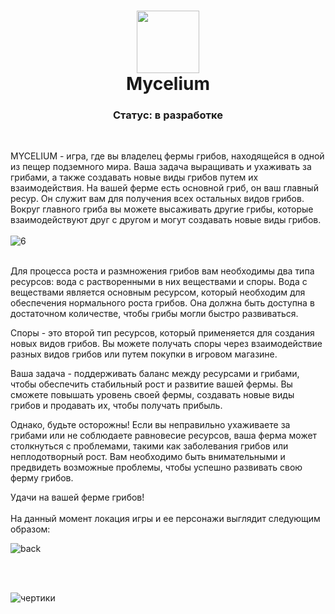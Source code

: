 
<h1 align="center">
<img src= https://github.com/flamboyx/Project-Mycelium/assets/126955412/f5a2d530-767d-4488-8005-d244e3f0e58f  width="100">
<br>
Mycelium
<br>
</h1>
<h3 align ="center">
  Статус: в разработке
</h3>
<br>

MYCELIUM - игра, где вы владелец фермы грибов, находящейся в одной из пещер подземного мира. Ваша задача выращивать и ухаживать за грибами, а также создавать новые виды грибов путем их взаимодействия. На вашей ферме есть основной гриб, он ваш главный ресур. Он служит вам для получения всех остальных видов грибов. Вокруг главного гриба вы можете высаживать другие грибы, которые взаимодействуют друг с другом и могут создавать новые виды грибов.
<br>
<br>
![6](https://github.com/flamboyx/Project-Mycelium/assets/126955412/f6ecf739-e5a2-4b1b-87ee-4d984026fc98)
<br>
<br>

Для процесса роста и размножения грибов вам необходимы два типа ресурсов: вода с растворенными в них веществами и споры. Вода с веществами является основным ресурсом, который необходим для обеспечения нормального роста грибов. Она должна быть доступна в достаточном количестве, чтобы грибы могли быстро развиваться.

Споры - это второй тип ресурсов, который применяется для создания новых видов грибов. Вы можете получать споры через взаимодействие разных видов грибов или путем покупки в игровом магазине.

Ваша задача - поддерживать баланс между ресурсами и грибами, чтобы обеспечить стабильный рост и развитие вашей фермы. Вы сможете повышать уровень своей фермы, создавать новые виды грибов и продавать их, чтобы получать прибыль.

Однако, будьте осторожны! Если вы неправильно ухаживаете за грибами или не соблюдаете равновесие ресурсов, ваша ферма может столкнуться с проблемами, такими как заболевания грибов или неплодотворный рост. Вам необходимо быть внимательными и предвидеть возможные проблемы, чтобы успешно развивать свою ферму грибов.

Удачи на вашей ферме грибов!
<br>
<br>
На данный момент локация игры и ее персонажи выглядит следующим образом:

![back](https://github.com/flamboyx/Project-Mycelium/assets/126955412/0fdfc052-c004-4517-9271-b89465f0b2aa)

<br>
<br>

![чертики](https://github.com/flamboyx/Project-Mycelium/assets/126955412/b31f9da9-8c86-48bf-a5e7-e2f25cc8ccc5)


